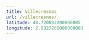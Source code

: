 ```yaml
---
title: Villecresnes
url: /villecresnes/
latitude: 48.720882200000005
longitude: 2.5327265000000003
---
```


